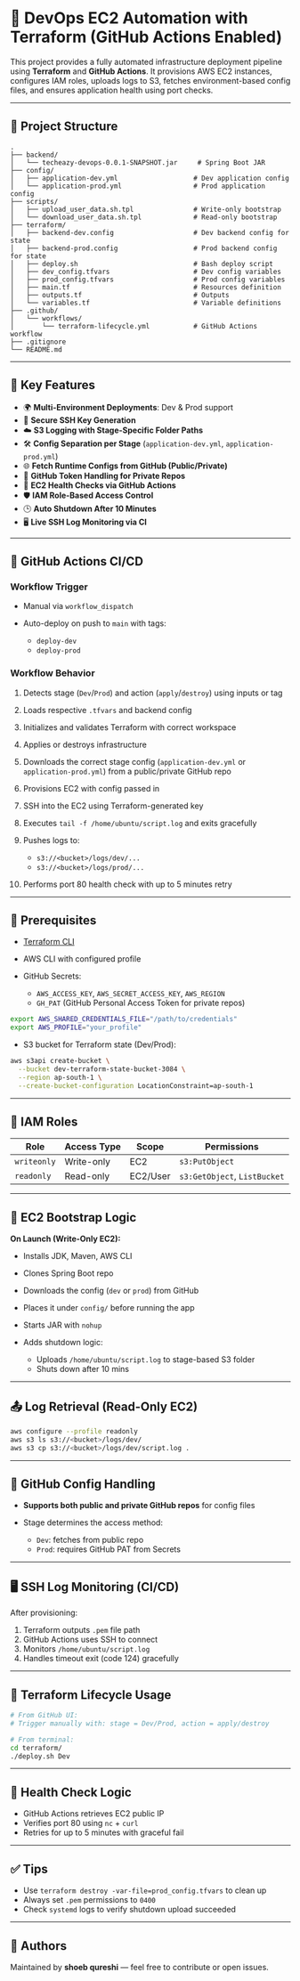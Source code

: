# 📘 DevOps EC2 Automation with Terraform (GitHub Actions Enabled)

This project provides a fully automated infrastructure deployment pipeline using **Terraform** and **GitHub Actions**. It provisions AWS EC2 instances, configures IAM roles, uploads logs to S3, fetches environment-based config files, and ensures application health using port checks.

---

## 📁 Project Structure

```
.
├── backend/
│   └── techeazy-devops-0.0.1-SNAPSHOT.jar     # Spring Boot JAR
├── config/
│   ├── application-dev.yml                   # Dev application config
│   └── application-prod.yml                  # Prod application config
├── scripts/
│   ├── upload_user_data.sh.tpl               # Write-only bootstrap
│   └── download_user_data.sh.tpl             # Read-only bootstrap
├── terraform/
│   ├── backend-dev.config                    # Dev backend config for state
│   ├── backend-prod.config                   # Prod backend config for state
│   ├── deploy.sh                             # Bash deploy script
│   ├── dev_config.tfvars                     # Dev config variables
│   ├── prod_config.tfvars                    # Prod config variables
│   ├── main.tf                               # Resources definition
│   ├── outputs.tf                            # Outputs
│   └── variables.tf                          # Variable definitions
├── .github/
│   └── workflows/
│       └── terraform-lifecycle.yml           # GitHub Actions workflow
├── .gitignore
└── README.md
```

---

## 🔧 Key Features

- 🌍 **Multi-Environment Deployments**: Dev & Prod support
- 🔐 **Secure SSH Key Generation**
- ☁️ **S3 Logging with Stage-Specific Folder Paths**
- 🛠️ **Config Separation per Stage** (`application-dev.yml`, `application-prod.yml`)
- 🌐 **Fetch Runtime Configs from GitHub (Public/Private)**
- 🔑 **GitHub Token Handling for Private Repos**
- 📡 **EC2 Health Checks via GitHub Actions**
- 🛡️ **IAM Role-Based Access Control**
- 🕒 **Auto Shutdown After 10 Minutes**
- 🖥️ **Live SSH Log Monitoring via CI**

---

## 🚀 GitHub Actions CI/CD

### Workflow Trigger

- Manual via `workflow_dispatch`
- Auto-deploy on push to `main` with tags:

  - `deploy-dev`
  - `deploy-prod`

### Workflow Behavior

1. Detects stage (`Dev`/`Prod`) and action (`apply`/`destroy`) using inputs or tag
2. Loads respective `.tfvars` and backend config
3. Initializes and validates Terraform with correct workspace
4. Applies or destroys infrastructure
5. Downloads the correct stage config (`application-dev.yml` or `application-prod.yml`) from a public/private GitHub repo
6. Provisions EC2 with config passed in
7. SSH into the EC2 using Terraform-generated key
8. Executes `tail -f /home/ubuntu/script.log` and exits gracefully
9. Pushes logs to:

   - `s3://<bucket>/logs/dev/...`
   - `s3://<bucket>/logs/prod/...`

10. Performs port 80 health check with up to 5 minutes retry

---

## 🧰 Prerequisites

- [Terraform CLI](https://developer.hashicorp.com/terraform/downloads)
- AWS CLI with configured profile
- GitHub Secrets:

  - `AWS_ACCESS_KEY`, `AWS_SECRET_ACCESS_KEY`, `AWS_REGION`
  - `GH_PAT` (GitHub Personal Access Token for private repos)

```bash
export AWS_SHARED_CREDENTIALS_FILE="/path/to/credentials"
export AWS_PROFILE="your_profile"
```

- S3 bucket for Terraform state (Dev/Prod):

```bash
aws s3api create-bucket \
  --bucket dev-terraform-state-bucket-3084 \
  --region ap-south-1 \
  --create-bucket-configuration LocationConstraint=ap-south-1
```

---

## 🔐 IAM Roles

| Role        | Access Type | Scope    | Permissions                  |
| ----------- | ----------- | -------- | ---------------------------- |
| `writeonly` | Write-only  | EC2      | `s3:PutObject`               |
| `readonly`  | Read-only   | EC2/User | `s3:GetObject`, `ListBucket` |

---

## 🧠 EC2 Bootstrap Logic

**On Launch (Write-Only EC2):**

- Installs JDK, Maven, AWS CLI
- Clones Spring Boot repo
- Downloads the config (`dev` or `prod`) from GitHub
- Places it under `config/` before running the app
- Starts JAR with `nohup`
- Adds shutdown logic:

  - Uploads `/home/ubuntu/script.log` to stage-based S3 folder
  - Shuts down after 10 mins

---

## 📤 Log Retrieval (Read-Only EC2)

```bash
aws configure --profile readonly
aws s3 ls s3://<bucket>/logs/dev/
aws s3 cp s3://<bucket>/logs/dev/script.log .
```

---

## 🔐 GitHub Config Handling

- **Supports both public and private GitHub repos** for config files
- Stage determines the access method:

  - `Dev`: fetches from public repo
  - `Prod`: requires GitHub PAT from Secrets

---

## 🖥️ SSH Log Monitoring (CI/CD)

After provisioning:

1. Terraform outputs `.pem` file path
2. GitHub Actions uses SSH to connect
3. Monitors `/home/ubuntu/script.log`
4. Handles timeout exit (code 124) gracefully

---

## 📎 Terraform Lifecycle Usage

```bash
# From GitHub UI:
# Trigger manually with: stage = Dev/Prod, action = apply/destroy

# From terminal:
cd terraform/
./deploy.sh Dev
```

---

## 🧪 Health Check Logic

- GitHub Actions retrieves EC2 public IP
- Verifies port 80 using `nc` + `curl`
- Retries for up to 5 minutes with graceful fail

---

## ✅ Tips

- Use `terraform destroy -var-file=prod_config.tfvars` to clean up
- Always set `.pem` permissions to `0400`
- Check `systemd` logs to verify shutdown upload succeeded

---

## 📌 Authors

Maintained by **shoeb qureshi** — feel free to contribute or open issues.
